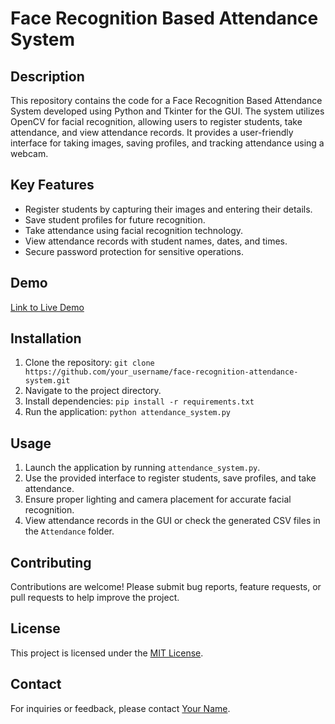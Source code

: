 # Face Recognition Based Attendance System

## Description
This repository contains the code for a Face Recognition Based Attendance System developed using Python and Tkinter for the GUI. The system utilizes OpenCV for facial recognition, allowing users to register students, take attendance, and view attendance records. It provides a user-friendly interface for taking images, saving profiles, and tracking attendance using a webcam.

## Key Features
- Register students by capturing their images and entering their details.
- Save student profiles for future recognition.
- Take attendance using facial recognition technology.
- View attendance records with student names, dates, and times.
- Secure password protection for sensitive operations.

## Demo
[Link to Live Demo](#)

## Installation
1. Clone the repository: `git clone https://github.com/your_username/face-recognition-attendance-system.git`
2. Navigate to the project directory.
3. Install dependencies: `pip install -r requirements.txt`
4. Run the application: `python attendance_system.py`

## Usage
1. Launch the application by running `attendance_system.py`.
2. Use the provided interface to register students, save profiles, and take attendance.
3. Ensure proper lighting and camera placement for accurate facial recognition.
4. View attendance records in the GUI or check the generated CSV files in the `Attendance` folder.

## Contributing
Contributions are welcome! Please submit bug reports, feature requests, or pull requests to help improve the project.

## License
This project is licensed under the [MIT License](LICENSE).

## Contact
For inquiries or feedback, please contact [Your Name](mailto:your_email@example.com).
